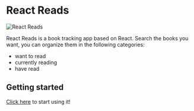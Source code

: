 # React Reads

![React Reads](./react-reads-mockup.png?raw=true)

React Reads is a book tracking app based on React. Search the books you want, you can organize them in the following categories:
- want to read
- currently reading
- have read

## Getting started
[Click here](https://davide2894.github.io/react-reads/) to start using it!